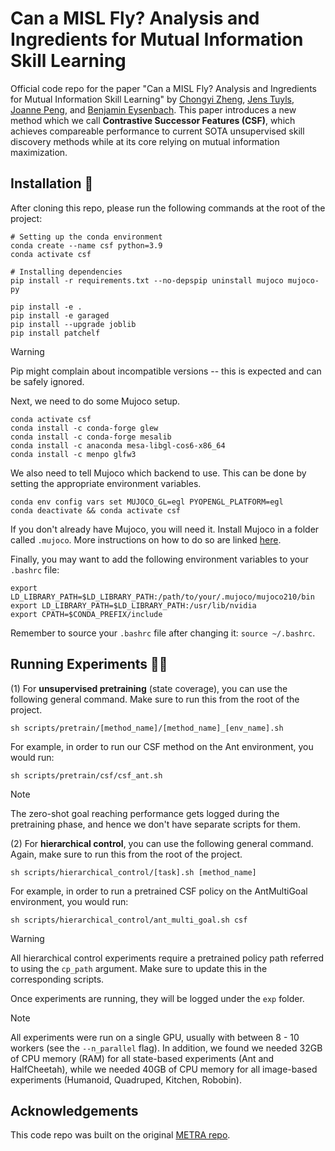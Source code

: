 # Can a MISL Fly? Analysis and Ingredients for Mutual Information Skill Learning
Official code repo for the paper "Can a MISL Fly? Analysis and Ingredients for Mutual Information Skill Learning" by [Chongyi Zheng](https://chongyi-zheng.github.io), [Jens Tuyls](https://jens321.github.io), [Joanne Peng](https://www.joannepeng.com), and [Benjamin Eysenbach](https://ben-eysenbach.github.io). This paper introduces a new method which we call **Contrastive Successor Features (CSF)**, which achieves compareable performance to current SOTA unsupervised skill discovery methods while at its core relying on mutual information maximization.

## Installation 🔌

After cloning this repo, please run the following commands at the root of the project:
```
# Setting up the conda environment
conda create --name csf python=3.9
conda activate csf

# Installing dependencies
pip install -r requirements.txt --no-depspip uninstall mujoco mujoco-py

pip install -e .
pip install -e garaged
pip install --upgrade joblib
pip install patchelf
```

> [!WARNING] 
> Pip might complain about incompatible versions -- this is expected and can be safely ignored.

Next, we need to do some Mujoco setup.
```
conda activate csf
conda install -c conda-forge glew
conda install -c conda-forge mesalib
conda install -c anaconda mesa-libgl-cos6-x86_64
conda install -c menpo glfw3
```

We also need to tell Mujoco which backend to use. This can be done by setting the appropriate environment variables.
```
conda env config vars set MUJOCO_GL=egl PYOPENGL_PLATFORM=egl
conda deactivate && conda activate csf
```

If you don't already have Mujoco, you will need it. Install Mujoco in a folder called `.mujoco`. More instructions on how to do so are linked [here](https://pytorch.org/rl/main/reference/generated/knowledge_base/MUJOCO_INSTALLATION.html).

Finally, you may want to add the following environment variables to your `.bashrc` file:
```
export LD_LIBRARY_PATH=$LD_LIBRARY_PATH:/path/to/your/.mujoco/mujoco210/bin
export LD_LIBRARY_PATH=$LD_LIBRARY_PATH:/usr/lib/nvidia
export CPATH=$CONDA_PREFIX/include
```

Remember to source your `.bashrc` file after changing it: `source ~/.bashrc`.

## Running Experiments 🏃‍♂️

(1) For **unsupervised pretraining** (state coverage), you can use the following general command. Make sure to run this from the root of the project.
```
sh scripts/pretrain/[method_name]/[method_name]_[env_name].sh
```
For example, in order to run our CSF method on the Ant environment, you would run:
```
sh scripts/pretrain/csf/csf_ant.sh
```

> [!NOTE] 
> The zero-shot goal reaching performance gets logged during the pretraining phase, and hence we don't have separate scripts for them.

(2) For **hierarchical control**, you can use the following general command. Again, make sure to run this from the root of the project.
```
sh scripts/hierarchical_control/[task].sh [method_name]
```
For example, in order to run a pretrained CSF policy on the AntMultiGoal environment, you would run:
```
sh scripts/hierarchical_control/ant_multi_goal.sh csf
```

> [!WARNING]
> All hierarchical control experiments require a pretrained policy path referred to using the `cp_path` argument. 
> Make sure to update this in the corresponding scripts.

Once experiments are running, they will be logged under the `exp` folder.

> [!NOTE] 
> All experiments were run on a single GPU, usually with between 8 - 10 workers (see the `--n_parallel` flag).
> In addition, we found we needed 32GB of CPU memory (RAM) for all state-based experiments (Ant and HalfCheetah), while
> we needed 40GB of CPU memory for all image-based experiments (Humanoid, Quadruped, Kitchen, Robobin).

## Acknowledgements
This code repo was built on the original [METRA repo](https://github.com/seohongpark/METRA).
